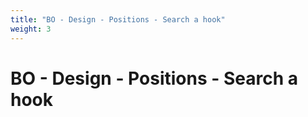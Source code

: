 ```yaml
---
title: "BO - Design - Positions - Search a hook"
weight: 3
---
```


# BO - Design - Positions - Search a hook
